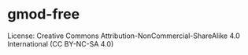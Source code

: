 # gmod-free
License: Creative Commons Attribution-NonCommercial-ShareAlike 4.0 International (CC BY-NC-SA 4.0)
